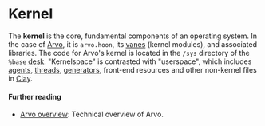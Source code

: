 # Kernel

The **kernel** is the core, fundamental components of an operating system. In the case of [Arvo](urbit-docs/glossary/arvo), it is `arvo.hoon`, its [vanes](urbit-docs/glossary/vane) (kernel modules), and associated libraries. The code for Arvo's kernel is located in the `/sys` directory of the `%base` [desk](urbit-docs/glossary/desk). "Kernelspace" is contrasted with "userspace", which includes [agents](urbit-docs/glossary/agent), [threads](urbit-docs/glossary/thread), [generators](urbit-docs/glossary/generator), front-end resources and other non-kernel files in [Clay](urbit-docs/glossary/clay).

#### Further reading

- [Arvo overview](urbit-docs/system/kernel): Technical overview of Arvo.
